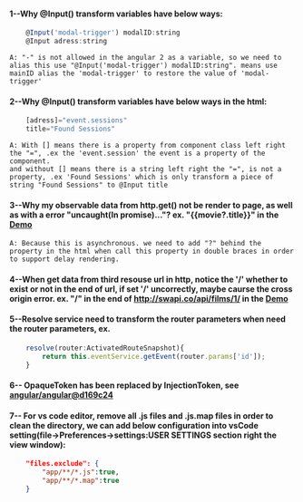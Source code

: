 #### 1--Why @Input() transform variables have below ways:
```js
    @Input('modal-trigger') modalID:string
    @Input adress:string
```
    A: "-" is not allowed in the angular 2 as a variable, so we need to alias this use "@Input('modal-trigger') modalID:string". means use mainID alias the 'modal-trigger' to restore the value of 'modal-trigger'

#### 2--Why @Input() transform variables have below ways in the html:
```js
    [adress]="event.sessions"
    title="Found Sessions"
```
    A: With [] means there is a property from component class left right the "=", .ex the 'event.session' the event is a property of the component.
    and without [] means there is a string left right the "=", is not a property, .ex 'Found Sessions' which is only transform a piece of string "Found Sessions" to @Input title
#### 3--Why my observable data from http.get() not be render to page, as well as with a error "uncaught(In promise)..."? ex. "{{movie?.title}}" in the [Demo](http://plnkr.co/edit/hJ40JWN6nJpSvr8Ph0y9)
    A: Because this is asynchronous. we need to add "?" behind the property in the html when call this property in double braces in order to support delay rendering.
#### 4--When get data from third resouse url in http, notice the '/' whether to exist or not in the end of url, if set '/' uncorrectly, maybe caurse the cross origin error. ex. "/" in the end of http://swapi.co/api/films/1/  in the [Demo](http://plnkr.co/edit/hJ40JWN6nJpSvr8Ph0y9)
#### 5--Resolve service need to transform the router parameters when need the router parameters, ex. 
```js
    resolve(router:ActivatedRouteSnapshot){
        return this.eventService.getEvent(router.params['id']);
    }
```
#### 6-- OpaqueToken has been replaced by InjectionToken, see [angular/angular@d169c24](https://github.com/angular/angular/commit/d169c2434e3b5cd5991e38ffd8904e0919f11788)
#### 7-- For vs code editor, remove all .js files and .js.map files in order to clean the directory, we can add below configuration into vsCode setting(file->Preferences->settings:USER SETTINGS section right the view window):
```json
    "files.exclude": {
        "app/**/*.js":true,
        "app/**/*.map":true
    }
```
